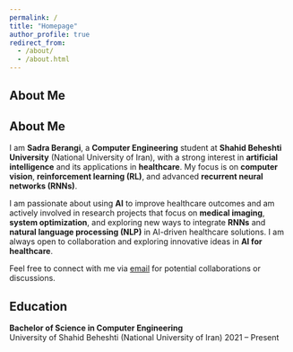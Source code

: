 ```yaml
---
permalink: /
title: "Homepage"
author_profile: true
redirect_from: 
  - /about/
  - /about.html
---
```


## About Me

## About Me

I am **Sadra Berangi**, a **Computer Engineering** student at **Shahid Beheshti University** (National University of Iran), with a strong interest in **artificial intelligence** and its applications in **healthcare**. My focus is on **computer vision**, **reinforcement learning (RL)**, and advanced **recurrent neural networks (RNNs)**.

I am passionate about using **AI** to improve healthcare outcomes and am actively involved in research projects that focus on **medical imaging**, **system optimization**, and exploring new ways to integrate **RNNs** and **natural language processing (NLP)** in AI-driven healthcare solutions. I am always open to collaboration and exploring innovative ideas in **AI for healthcare**.

Feel free to connect with me via [email](mailto:sadraberangi@gmail.com) for potential collaborations or discussions.







## Education

**Bachelor of Science in Computer Engineering**  
University of Shahid Beheshti (National University of Iran) 
2021 – Present  

